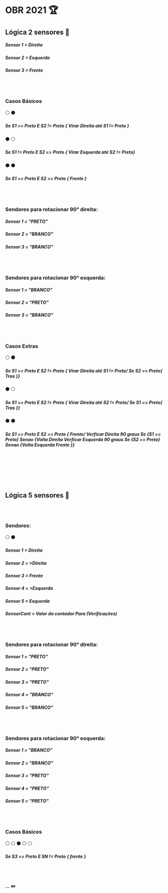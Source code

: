 # OBR 2021 :trophy:
## Lógica 2 sensores :flags:
##### Sensor 1 = Direita
##### Sensor 2 = Esquerda
##### Sensor 3 = Frente
<br></br>
### Casos Básicos
:white_circle: :black_circle:
##### Se S1 == Preto E S2 != Preto { Virar Direita até S1 != Preto }
:black_circle: :white_circle:
##### Se S1 != Preto E S2 == Preto { Virar Esquerda até S2 != Preto}
:black_circle: :black_circle:
##### Se S1 == Preto E S2 == Preto { Frente }
<br></br>
### Sendores para rotacionar 90° direita:
##### Sensor 1 = "PRETO" 
##### Sensor 2 = "BRANCO" 
##### Sensor 3 = "BRANCO"
<br></br>
### Sendores para rotacionar 90° esquerda:
##### Sensor 1 = "BRANCO" 
##### Sensor 2 = "PRETO" 
##### Sensor 3 = "BRANCO"
<br></br>
### Casos Extras
:white_circle: :black_circle:
##### Se S1 == Preto E S2 != Preto { Virar Direita até S1 != Preto/ Se S2 == Preto{ Tras }}
:black_circle: :white_circle:
##### Se S1 == Preto E S2 != Preto { Virar Direita até S2 != Preto/ Se S1 == Preto{ Tras }}
:black_circle: :black_circle:
##### Se S1 == Preto E S2 == Preto { Frente/ Verficar Direita 90 graus Se {S1 == Preto} Senao {Volta Direita Verficar Esquerda 90 graus Se {S2 == Preto} Senao {Volta Esquerda Frente }}
<br></br>
####
<br></br>
## Lógica 5 sensores :flags:
<br></br>
### Sendores:
:white_circle: :black_circle:
##### Sensor 1 = Direita
##### Sensor 2 = >Direita
##### Sensor 3 = Frente
##### Sensor 4 = >Esquerda
##### Sensor 5 = Esquerda
##### SensorCont = Valor do contador Para (Verificações)
<br></br>
### Sendores para rotacionar 90° direita:
##### Sensor 1 = "PRETO"
##### Sensor 2 = "PRETO"
##### Sensor 3 = "PRETO"
##### Sensor 4 = "BRANCO"
##### Sensor 5 = "BRANCO"
<br></br>
### Sendores para rotacionar 90° esquerda:
##### Sensor 1 = "BRANCO"
##### Sensor 2 = "BRANCO"
##### Sensor 3 = "PRETO"
##### Sensor 4 = "PRETO"
##### Sensor 5 = "PRETO"
<br></br>
### Casos Básicos
:white_circle: :white_circle: :black_circle: :white_circle: :white_circle:
##### Se S3 == Preto E SN != Preto { frente }
<br></br>
##### ... :pencil2:
